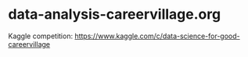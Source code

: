 # data-analysis-careervillage.org
Kaggle competition: https://www.kaggle.com/c/data-science-for-good-careervillage

